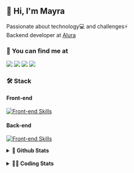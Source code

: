 ## 👋 Hi, I'm Mayra

Passionate about technology💻 and challenges⚡  
Backend developer at [Alura](https://www.alura.com.br)   

### 💬 You can find me at

<a href="https://mayra.dev" target="_blank" rel="noopener"><img src="https://img.shields.io/badge/-mayra.dev-005FED?style=flat&logo=Google-chrome&logoColor=white"/></a>
<a href="https://linkedin.com/in/mayraamaral" target="_blank" rel="noopener"><img src="https://img.shields.io/badge/-/mayraamaral-0077B5?style=flat&logo=Linkedin&logoColor=white"/></a>
<a href="mailto:mayra@mayra.dev" target="_blank" rel="noopener"><img src="https://img.shields.io/badge/-mayra@mayra.dev-D14836?style=flat&logo=Gmail&logoColor=white"/></a>
<a href="" target="_blank" rel="noopener"><img src="https://img.shields.io/badge/-mayraamaral-7289DA?style=flat&logo=Discord&logoColor=white"/></a>

### 🛠️ Stack
#### Front-end

[![Front-end Skills](https://skillicons.dev/icons?i=react,next,angular,redux,styledcomponents,html,css,sass,js,ts,figma)](https://skillicons.dev)
#### Back-end

[![Front-end Skills](https://skillicons.dev/icons?i=java,spring,hibernate,aws,idea,postgres,mysql,git,linux,bash,nodejs,docker,kubernetes,jenkins)](https://skillicons.dev)


<details>
    <summary><strong>📌 Github Stats</strong></summary>
    <br />
    <div align="center">
        <table>
      <td><img height="160em" src="https://github-readme-stats.vercel.app/api?username=mayraamaral&show_icons=true&theme=algolia&hide_border=true&hide=stars&count_private=true" alt="Readme stats"></td>
      <td><img height="160em" src="https://github-readme-stats.vercel.app/api/top-langs/?username=mayraamaral&&layout=compact&&theme=algolia&hide_border=true&langs_count=6" alt="Language stats"></td>
       </table>
  </div> 
    

  <p align="center">
    <img src="https://github-readme-streak-stats.herokuapp.com?user=mayraamaral&theme=dark&hide_border=true&date_format=j%20M%5B%20Y%5D&locale=pt-br&background=050F2C&ring=0195DD&fire=23AA7D&currStreakLabel=23AA7D" alt="Streak stats">
  </p> 
</details>

<br />

<details>
  <summary><strong>👩‍💻 Coding Stats</strong></summary>
  <br />
  
  <!--START_SECTION:waka-->
![Code Time](http://img.shields.io/badge/Code%20Time-768%20hrs%2031%20mins-blue)

**🐱 My GitHub Data** 

> 📦 640.6 kB Used in GitHub's Storage 
 > 
> 🏆 335 Contributions in the Year 2025
 > 
> 🚫 Not Opted to Hire
 > 
> 📜 64 Public Repositories 
 > 
> 🔑 35 Private Repositories 
 > 
**I'm an Early 🐤** 

```text
🌞 Morning                20058 commits       ██████░░░░░░░░░░░░░░░░░░░   23.10 % 
🌆 Daytime                50571 commits       ███████████████░░░░░░░░░░   58.25 % 
🌃 Evening                15911 commits       █████░░░░░░░░░░░░░░░░░░░░   18.33 % 
🌙 Night                  283 commits         ░░░░░░░░░░░░░░░░░░░░░░░░░   00.33 % 
```
📅 **I'm Most Productive on Wednesday** 

```text
Monday                   17914 commits       █████░░░░░░░░░░░░░░░░░░░░   20.63 % 
Tuesday                  12374 commits       ████░░░░░░░░░░░░░░░░░░░░░   14.25 % 
Wednesday                22514 commits       ██████░░░░░░░░░░░░░░░░░░░   25.93 % 
Thursday                 17542 commits       █████░░░░░░░░░░░░░░░░░░░░   20.20 % 
Friday                   15728 commits       █████░░░░░░░░░░░░░░░░░░░░   18.12 % 
Saturday                 311 commits         ░░░░░░░░░░░░░░░░░░░░░░░░░   00.36 % 
Sunday                   440 commits         ░░░░░░░░░░░░░░░░░░░░░░░░░   00.51 % 
```


📊 **This Week I Spent My Time On** 

```text
🕑︎ Time Zone: America/Sao_Paulo

💬 Programming Languages: 
TypeScript               1 hr 14 mins        ████████████████████░░░░░   80.89 % 
JSP                      6 mins              ██░░░░░░░░░░░░░░░░░░░░░░░   06.59 % 
CSS                      5 mins              ██░░░░░░░░░░░░░░░░░░░░░░░   06.19 % 
SQL                      2 mins              █░░░░░░░░░░░░░░░░░░░░░░░░   03.24 % 
Java                     1 min               ░░░░░░░░░░░░░░░░░░░░░░░░░   01.61 % 

🔥 Editors: 
VS Code                  1 hr 20 mins        ██████████████████████░░░   88.45 % 
IntelliJ IDEA            10 mins             ███░░░░░░░░░░░░░░░░░░░░░░   11.55 % 

💻 Operating System: 
Linux                    1 hr 31 mins        █████████████████████████   100.00 % 
```

**I Mostly Code in Java** 

```text
Java                     126 repos           ███████░░░░░░░░░░░░░░░░░░   29.10 % 
JavaScript               97 repos            ██████░░░░░░░░░░░░░░░░░░░   22.40 % 
TypeScript               81 repos            █████░░░░░░░░░░░░░░░░░░░░   18.71 % 
Python                   4 repos             ░░░░░░░░░░░░░░░░░░░░░░░░░   00.92 % 
PHP                      2 repos             ░░░░░░░░░░░░░░░░░░░░░░░░░   00.46 % 
```




 Last Updated on 09/03/2025 19:14:47 UTC
<!--END_SECTION:waka-->

</details>
